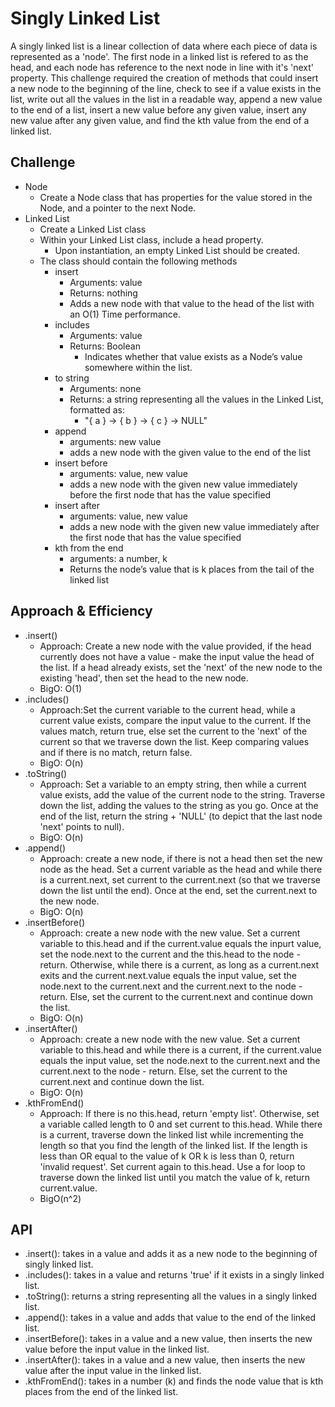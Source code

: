 # Singly Linked List

A singly linked list is a linear collection of data where each piece of data is represented as a 'node'. The first node in a linked list is refered to as the head, and each node has reference to the next node in line with it's 'next' property. This challenge required the creation of methods that could insert a new node to the beginning of the line, check to see if a value exists in the list, write out all the values in the list in a readable way, append a new value to the end of a list, insert a new value before any given value, insert any new value after any given value, and find the kth value from the end of a linked list.

## Challenge

- Node
  - Create a Node class that has properties for the value stored in the Node, and a pointer to the next Node.
- Linked List
  - Create a Linked List class
  - Within your Linked List class, include a head property.
    - Upon instantiation, an empty Linked List should be created.
  - The class should contain the following methods
    - insert
      - Arguments: value
      - Returns: nothing
      - Adds a new node with that value to the head of the list with an O(1) Time performance.
    - includes
      - Arguments: value
      - Returns: Boolean
        - Indicates whether that value exists as a Node’s value somewhere within the list.
    - to string
      - Arguments: none
      - Returns: a string representing all the values in the Linked List, formatted as:
        - "{ a } -> { b } -> { c } -> NULL"
    - append
      - arguments: new value
      - adds a new node with the given value to the end of the list
    - insert before
      - arguments: value, new value
      - adds a new node with the given new value immediately before the first node that has the value specified
    - insert after
      - arguments: value, new value
      - adds a new node with the given new value immediately after the first node that has the value specified
    - kth from the end
      - arguments: a number, k
      - Returns the node’s value that is k places from the tail of the linked list

## Approach & Efficiency

- .insert()
  - Approach: Create a new node with the value provided, if the head currently does not have a value - make the input value the head of the list. If a head already exists, set the 'next' of the new node to the existing 'head', then set the head to the new node.
  - BigO: O(1)
- .includes()
  - Approach:Set the current variable to the current head, while a current value exists, compare the input value to the current. If the values match, return true, else set the current to the 'next' of the current so that we traverse down the list. Keep comparing values and if there is no match, return false.
  - BigO: O(n)
- .toString()
  - Approach: Set a variable to an empty string, then while a current value exists, add the value of the current node to the string. Traverse down the list, adding the values to the string as you go. Once at the end of the list, return the string + 'NULL' (to depict that the last node 'next' points to null).
  - BigO: O(n)
- .append()
  - Approach: create a new node, if there is not a head then set the new node as the head. Set a current variable as the head and while there is a current.next, set current to the current.next (so that we traverse down the list until the end). Once at the end, set the current.next to the new node.
  - BigO: O(n)
- .insertBefore()
  - Approach: create a new node with the new value. Set a current variable to this.head and if the current.value equals the inpurt value, set the node.next to the current and the this.head to the node - return. Otherwise, while there is a current, as long as a current.next exits and the current.next.value equals the input value, set the node.next to the current.next and the current.next to the node - return. Else, set the current to the current.next and continue down the list.
  - BigO: O(n)
- .insertAfter()
  - Approach: create a new node with the new value. Set a current variable to this.head and while there is a current, if the current.value equals the input value, set the node.next to the current.next and the current.next to the node - return. Else, set the current to the current.next and continue down the list.
  - BigO: O(n)
- .kthFromEnd()
  - Approach: If there is no this.head, return 'empty list'. Otherwise, set a variable called length to 0 and set current to this.head. While there is a current, traverse down the linked list while incrementing the length so that you find the length of the linked list. If the length is less than OR equal to the value of k OR k is less than 0, return 'invalid request'. Set current again to this.head. Use a for loop to traverse down the linked list until you match the value of k, return current.value.
  - BigO(n^2)

## API

- .insert(): takes in a value and adds it as a new node to the beginning of singly linked list.
- .includes(): takes in a value and returns 'true' if it exists in a singly linked list.
- .toString(): returns a string representing all the values in a singly linked list.
- .append(): takes in a value and adds that value to the end of the linked list.
- .insertBefore(): takes in a value and a new value, then inserts the new value before the input value in the linked list.
- .insertAfter(): takes in a value and a new value, then inserts the new value after the input value in the linked list.
- .kthFromEnd(): takes in a number (k) and finds the node value that is kth places from the end of the linked list.
